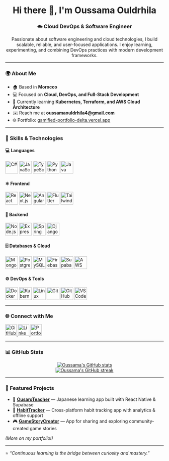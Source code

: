 <h1 align="center">Hi there 👋, I'm Oussama Ouldrhila</h1>

<h3 align="center">☁️ Cloud DevOps & Software Engineer</h3>

<p align="center">
  Passionate about software engineering and cloud technologies, I build scalable, reliable, and user-focused applications.  
  I enjoy learning, experimenting, and combining DevOps practices with modern development frameworks.
</p>

---

### 🌍 About Me

- 🏠 Based in **Morocco**  
- 💻 Focused on **Cloud, DevOps, and Full-Stack Development**  
- 🌱 Currently learning **Kubernetes, Terraform, and AWS Cloud Architecture**  
- ✉️ Reach me at **[oussamaouldrhila4@gmail.com](mailto:oussamaouldrhila4@gmail.com)**  
- 🌐 Portfolio: [gamified-portfolio-delta.vercel.app](https://gamified-portfolio-delta.vercel.app)

---

### 🧠 Skills & Technologies

#### 💻 **Languages**
<p align="left">
  <img src="https://cdn.jsdelivr.net/gh/devicons/devicon/icons/csharp/csharp-original.svg" width="40" height="40" alt="C#" />
  <img src="https://cdn.jsdelivr.net/gh/devicons/devicon/icons/javascript/javascript-original.svg" width="40" height="40" alt="JavaScript" />
  <img src="https://cdn.jsdelivr.net/gh/devicons/devicon/icons/typescript/typescript-original.svg" width="40" height="40" alt="TypeScript" />
  <img src="https://cdn.jsdelivr.net/gh/devicons/devicon/icons/python/python-original.svg" width="40" height="40" alt="Python" />
  <img src="https://cdn.jsdelivr.net/gh/devicons/devicon/icons/java/java-original.svg" width="40" height="40" alt="Java" />
</p>

#### ⚛️ **Frontend**
<p align="left">
  <img src="https://cdn.jsdelivr.net/gh/devicons/devicon/icons/react/react-original.svg" width="40" height="40" alt="React" />
  <img src="https://cdn.jsdelivr.net/gh/devicons/devicon/icons/nextjs/nextjs-original.svg" width="40" height="40" alt="Next.js" />
  <img src="https://cdn.jsdelivr.net/gh/devicons/devicon/icons/angularjs/angularjs-original.svg" width="40" height="40" alt="Angular" />
  <img src="https://cdn.jsdelivr.net/gh/devicons/devicon/icons/flutter/flutter-original.svg" width="40" height="40" alt="Flutter" />
  <img src="https://img.icons8.com/color/512/tailwindcss.png" width="40" height="40" alt="TailwindCSS" />
</p>

#### 🧩 **Backend**
<p align="left">
  <img src="https://cdn.jsdelivr.net/gh/devicons/devicon/icons/nodejs/nodejs-original.svg" width="40" height="40" alt="Node.js" />
  <img src="https://cdn.jsdelivr.net/gh/devicons/devicon/icons/express/express-original.svg" width="40" height="40" alt="Express.js" />
  <img src="https://cdn.jsdelivr.net/gh/devicons/devicon/icons/spring/spring-original.svg" width="40" height="40" alt="Spring Boot" />
  <img src="https://cdn.jsdelivr.net/gh/devicons/devicon/icons/django/django-plain.svg" width="40" height="40" alt="Django" />
</p>

#### 🗄️ **Databases & Cloud**
<p align="left">
  <img src="https://cdn.jsdelivr.net/gh/devicons/devicon/icons/mongodb/mongodb-original.svg" width="40" height="40" alt="MongoDB" />
  <img src="https://cdn.jsdelivr.net/gh/devicons/devicon/icons/postgresql/postgresql-original.svg" width="40" height="40" alt="PostgreSQL" />
  <img src="https://cdn.jsdelivr.net/gh/devicons/devicon/icons/mysql/mysql-original.svg" width="40" height="40" alt="MySQL" />
  <img src="https://upload.wikimedia.org/wikipedia/commons/3/37/Firebase_Logo.svg" width="40" height="40" alt="Firebase" />
  <img src="https://seeklogo.com/images/S/supabase-logo-DCC676FFE2-seeklogo.com.png" width="40" height="40" alt="Supabase" />
  <img src="https://upload.wikimedia.org/wikipedia/commons/9/93/Amazon_Web_Services_Logo.svg" width="40" height="40" alt="AWS" />
</p>

#### ⚙️ **DevOps & Tools**
<p align="left">
  <img src="https://cdn.jsdelivr.net/gh/devicons/devicon/icons/docker/docker-original.svg" width="40" height="40" alt="Docker" />
  <img src="https://cdn.jsdelivr.net/gh/devicons/devicon/icons/kubernetes/kubernetes-plain.svg" width="40" height="40" alt="Kubernetes" />
  <img src="https://cdn.jsdelivr.net/gh/devicons/devicon/icons/linux/linux-original.svg" width="40" height="40" alt="Linux" />
  <img src="https://cdn.jsdelivr.net/gh/devicons/devicon/icons/git/git-original.svg" width="40" height="40" alt="Git" />
  <img src="https://cdn.jsdelivr.net/gh/devicons/devicon/icons/github/github-original.svg" width="40" height="40" alt="GitHub" />
  <img src="https://cdn.jsdelivr.net/gh/devicons/devicon/icons/vscode/vscode-original.svg" width="40" height="40" alt="VS Code" />
</p>

---

### 🌐 Connect with Me

<p align="left">
  <a href="https://github.com/ousaro" target="_blank">
    <img src="https://cdn.jsdelivr.net/gh/devicons/devicon/icons/github/github-original.svg" width="36" height="36" alt="GitHub" />
  </a>
  <a href="https://www.linkedin.com/in/oussamaouldrhila/" target="_blank">
    <img src="https://cdn.jsdelivr.net/gh/devicons/devicon/icons/linkedin/linkedin-original.svg" width="36" height="36" alt="LinkedIn" />
  </a>
  <a href="https://gamified-portfolio-delta.vercel.app/" target="_blank">
    <img src="https://img.icons8.com/?size=512&id=111132&format=png" width="36" height="36" alt="Portfolio" />
  </a>
</p>

---

### 📊 GitHub Stats

<p align="center">
  <a href="https://github.com/ousaro">
    <img src="https://github-readme-stats.vercel.app/api?username=ousaro&show_icons=true&theme=tokyonight&hide_border=true" alt="Oussama's GitHub stats" />
  </a>
  <br/>
  <a href="https://github.com/ousaro">
    <img src="https://github-readme-streak-stats.herokuapp.com/?user=ousaro&theme=tokyonight&hide_border=true" alt="Oussama's GitHub streak" />
  </a>
</p>

---

### 🚀 Featured Projects

- 🎌 **[OusaroTeacher](https://github.com/ousaro/ousaroTeacher)** — Japanese learning app built with React Native & Supabase  
- 📱 **[HabitTracker](https://github.com/ousaro/HabitTracker)** — Cross-platform habit tracking app with analytics & offline support  
- 🎮 **[GameStoryCreator](https://github.com/ousaro/GameStoryCreator)** — App for sharing and exploring community-created game stories  

*(More on my portfolio!)*

---

⭐ *“Continuous learning is the bridge between curiosity and mastery.”*
